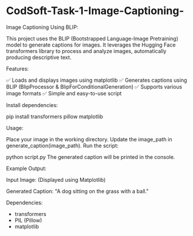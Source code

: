 # CodSoft-Task-1-Image-Captioning-

Image Captioning Using BLIP:

This project uses the BLIP (Bootstrapped Language-Image Pretraining) model to generate captions for images. It leverages the Hugging Face transformers library to process and analyze images, automatically producing descriptive text.

Features:

✅ Loads and displays images using matplotlib
✅ Generates captions using BLIP (BlipProcessor & BlipForConditionalGeneration)
✅ Supports various image formats
✅ Simple and easy-to-use script

Install dependencies:

pip install transformers pillow matplotlib

Usage:

Place your image in the working directory.
Update the image_path in generate_caption(image_path).
Run the script:

python script.py
The generated caption will be printed in the console.

Example Output:

Input Image:
(Displayed using Matplotlib)

Generated Caption:
"A dog sitting on the grass with a ball."

Dependencies:

* transformers
* PIL (Pillow)
* matplotlib

